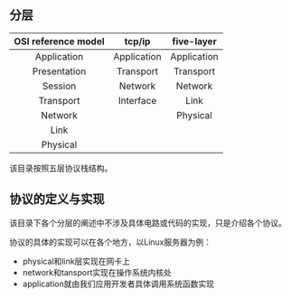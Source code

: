 

## 分层

|OSI reference model| tcp/ip  | five-layer |
|:-:|:-:|:-:|
|Application|Application|Application|
|Presentation|Transport|Transport|
|Session|Network|Network|
|Transport|Interface|Link|
|Network||Physical|
|Link|||
|Physical|||

该目录按照五层协议栈结构。


## 协议的定义与实现

该目录下各个分层的阐述中不涉及具体电路或代码的实现，只是介绍各个协议。


协议的具体的实现可以在各个地方，以Linux服务器为例：

- physical和link层实现在网卡上
- network和tansport实现在操作系统内核处
- application就由我们应用开发者具体调用系统函数实现